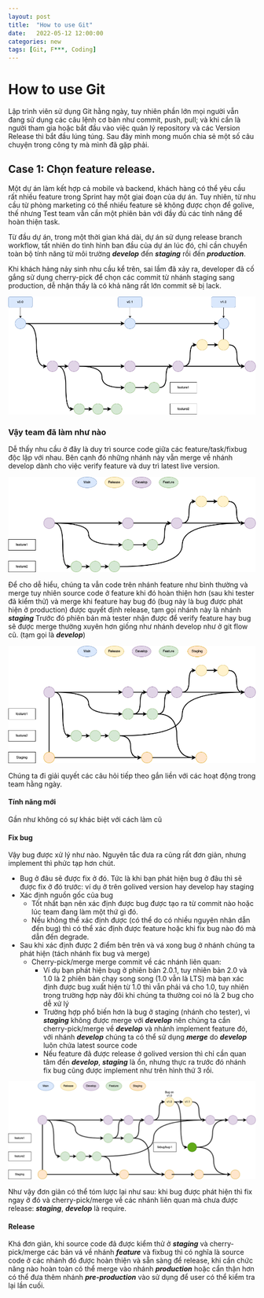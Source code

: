 ```yaml
---
layout: post
title:  "How to use Git"
date:   2022-05-12 12:00:00
categories: new
tags: [Git, F***, Coding]
---
```


How to use Git
================

Lập trình viên sử dụng Git hằng ngày, tuy nhiên phần lớn mọi người vẫn đang sử dụng các câu lệnh cơ bản như commit, push, pull; và khi cần là người tham gia hoặc bắt đầu vào việc quản lý repository và các Version Release thì bắt đầu lúng túng.
Sau đây mình mong muốn chia sẻ một số câu chuyện trong công ty mà mình đã gặp phải.


Case 1: Chọn feature release.
----------------

Một dự án làm kết hợp cả mobile và backend, khách hàng có thể yêu cầu rất nhiều feature trong Sprint hay một giai đoạn của dự án. Tuy nhiên, từ nhu cầu từ phòng marketing có thể nhiều feature sẽ không được chọn để golive, thế nhưng Test team vẫn cần một phiên bản với đầy đủ các tính năng để hoàn thiện task.

Từ đầu dự án, trong một thời gian khá dài, dự án sử dụng release branch workflow, tất nhiên do tình hình ban đầu của dự án lúc đó, chỉ cần chuyển toàn bộ tính năng từ môi trường ***develop*** đến ***staging*** rồi đến ***production***.

Khi khách hảng nảy sinh nhu cầu kể trên, sai lầm đã xảy ra, developer đã cố gắng sử dụng cherry-pick để chọn các commit từ nhánh staging sang production, dễ nhận thấy là có khả năng rất lớn commit sẽ bị lack.

![alt text](https://github.com/wingadium1/wingadium1.github.io/raw/master/img/Git-Page-1.png)

### Vậy team đã làm như nào

Dễ thấy nhu cầu ở đây là duy trì source code giữa các feature/task/fixbug độc lập với nhau. Bên cạnh đó những nhánh này vẫn merge về nhánh develop dành cho việc verify feature và duy trì latest live version.

![alt text](https://github.com/wingadium1/wingadium1.github.io/raw/master/img/Git-Page-2.png)

Để cho dễ hiểu, chúng ta vẫn code trên nhánh feature như bình thường và merge tuy nhiên source code ở feature khi đó hoàn thiện hơn (sau khi tester đã kiểm thử) và merge khi feature hay bug đó (bug này là bug được phát hiện ở production) được quyết định release, tạm gọi nhánh này là nhánh ***staging***
Trước đó phiên bản mà tester nhận được để verify feature hay bug sẽ được merge thường xuyên hơn giống như nhánh develop như ở git flow cũ. (tạm gọi là ***develop***)

![alt text](https://github.com/wingadium1/wingadium1.github.io/raw/master/img/Git-Page-3.png)

Chúng ta đi giải quyết các câu hỏi tiếp theo gắn liền với các hoạt động trong team hằng ngày.

#### Tính năng mới

Gần như không có sự khác biệt với cách làm cũ

#### Fix bug

Vậy bug được xử lý như nào. Nguyên tắc đưa ra cũng rất đơn giản, nhưng implement thì phức tạp hơn chút.
* Bug ở đâu sẽ được fix ở đó. Tức là khi bạn phát hiện bug ở đâu thì sẽ được fix ở đó trước: ví dụ ở trên golived version hay develop hay staging
* Xác định nguồn gốc của bug
  * Tốt nhất bạn nên xác định được bug được tạo ra từ commit nào hoặc lúc team đang làm một thứ gì đó.
  * Nếu không thể xác định được (có thể do có nhiều nguyên nhân dẫn đến bug) thì có thể xác định được feature hoặc khi fix bug nào đó mà dẫn đến degrade.
* Sau khi xác định được 2 điểm bên trên và vá xong bug ở nhánh chúng ta phát hiện (tách nhánh fix bug và merge)
  * Cherry-pick/merge merge commit về các nhánh liên quan:
    * Ví dụ bạn phát hiện bug ở phiên bản 2.0.1, tuy nhiên bản 2.0 và 1.0 là 2 phiên bản chạy song song (1.0 vẫn là LTS) mà bạn xác định được bug xuất hiện từ 1.0 thì vẫn phải vá cho 1.0, tuy nhiên trong trường hợp này đôi khi chúng ta thường coi nó là 2 bug cho dễ xử lý
    * Trường hợp phổ biến hơn là bug ở staging (nhánh cho tester), vì ***staging*** không được merge với ***develop*** nên chúng ta cần cherry-pick/merge về ***develop*** và nhánh implement feature đó, với nhánh ***develop*** chúng ta có thể sử dụng ***merge*** do ***develop*** luôn chứa latest source code
    * Nếu feature đã được release ở golived version thì chỉ cần quan tâm đến ***develop***, ***staging*** là ổn, nhưng thực ra trước đó nhánh fix bug cũng được implement như trên hình thứ 3 rồi.


![alt text](https://github.com/wingadium1/wingadium1.github.io/raw/master/img/Git-Page-4.png)

Như vậy đơn giản có thể tóm lược lại như sau: khi bug được phát hiện thì fix ngay ở đó và cherry-pick/merge về các nhánh liên quan mà chưa được release: ***staging***, ***develop*** là require.


#### Release

Khá đơn giản, khi source code đã được kiểm thử ở ***staging*** và cherry-pick/merge các bản vá về nhánh ***feature*** và fixbug thì có nghĩa là source code ở các nhánh đó được hoàn thiện và sẵn sàng để release, khi cần chức năng nào hoàn toàn có thể merge vào nhánh ***production*** hoặc cẩn thận hơn có thể đưa thêm nhánh ***pre-production*** vào sử dụng để user có thể kiểm tra lại lần cuối.
